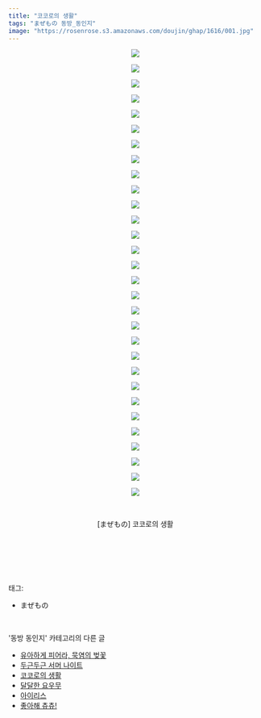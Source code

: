 ```yaml
---
title: "코코로의 생활"
tags: "まぜもの 동방_동인지"
image: "https://rosenrose.s3.amazonaws.com/doujin/ghap/1616/001.jpg"
---
```

<div class="article">
<p style="text-align: center; clear: none; float: none;"><img src="{{ site.imgserver1 }}/ghap/1616/001.jpg"/></p>
<p style="text-align: center; clear: none; float: none;"><img src="{{ site.imgserver1 }}/ghap/1616/002.jpg"/></p>
<p style="text-align: center; clear: none; float: none;"><img src="{{ site.imgserver1 }}/ghap/1616/003.jpg"/></p>
<p style="text-align: center; clear: none; float: none;"><img src="{{ site.imgserver1 }}/ghap/1616/004.jpg"/></p>
<p style="text-align: center; clear: none; float: none;"><img src="{{ site.imgserver1 }}/ghap/1616/005.jpg"/></p>
<p style="text-align: center; clear: none; float: none;"><img src="{{ site.imgserver1 }}/ghap/1616/006.jpg"/></p>
<p style="text-align: center; clear: none; float: none;"><img src="{{ site.imgserver1 }}/ghap/1616/007.jpg"/></p>
<p style="text-align: center; clear: none; float: none;"><img src="{{ site.imgserver1 }}/ghap/1616/008.jpg"/></p>
<p style="text-align: center; clear: none; float: none;"><img src="{{ site.imgserver1 }}/ghap/1616/009.jpg"/></p>
<p style="text-align: center; clear: none; float: none;"><img src="{{ site.imgserver1 }}/ghap/1616/010.jpg"/></p>
<p style="text-align: center; clear: none; float: none;"><img src="{{ site.imgserver1 }}/ghap/1616/011.jpg"/></p>
<p style="text-align: center; clear: none; float: none;"><img src="{{ site.imgserver1 }}/ghap/1616/012.jpg"/></p>
<p style="text-align: center; clear: none; float: none;"><img src="{{ site.imgserver1 }}/ghap/1616/013.jpg"/></p>
<p style="text-align: center; clear: none; float: none;"><img src="{{ site.imgserver1 }}/ghap/1616/014.jpg"/></p>
<p style="text-align: center; clear: none; float: none;"><img src="{{ site.imgserver1 }}/ghap/1616/015.jpg"/></p>
<p style="text-align: center; clear: none; float: none;"><img src="{{ site.imgserver1 }}/ghap/1616/016.jpg"/></p>
<p style="text-align: center; clear: none; float: none;"><img src="{{ site.imgserver1 }}/ghap/1616/017.jpg"/></p>
<p style="text-align: center; clear: none; float: none;"><img src="{{ site.imgserver1 }}/ghap/1616/018.jpg"/></p>
<p style="text-align: center; clear: none; float: none;"><img src="{{ site.imgserver1 }}/ghap/1616/019.jpg"/></p>
<p style="text-align: center; clear: none; float: none;"><img src="{{ site.imgserver1 }}/ghap/1616/020.jpg"/></p>
<p style="text-align: center; clear: none; float: none;"><img src="{{ site.imgserver1 }}/ghap/1616/021.jpg"/></p>
<p style="text-align: center; clear: none; float: none;"><img src="{{ site.imgserver1 }}/ghap/1616/022.jpg"/></p>
<p style="text-align: center; clear: none; float: none;"><img src="{{ site.imgserver1 }}/ghap/1616/023.jpg"/></p>
<p style="text-align: center; clear: none; float: none;"><img src="{{ site.imgserver1 }}/ghap/1616/024.jpg"/></p>
<p style="text-align: center; clear: none; float: none;"><img src="{{ site.imgserver1 }}/ghap/1616/025.jpg"/></p>
<p style="text-align: center; clear: none; float: none;"><img src="{{ site.imgserver1 }}/ghap/1616/026.jpg"/></p>
<p style="text-align: center; clear: none; float: none;"><img src="{{ site.imgserver1 }}/ghap/1616/027.jpg"/></p>
<p style="text-align: center; clear: none; float: none;"><img src="{{ site.imgserver1 }}/ghap/1616/028.jpg"/></p>
<p style="text-align: center; clear: none; float: none;"><img src="{{ site.imgserver1 }}/ghap/1616/029.jpg"/></p>
<p style="text-align: center; clear: none; float: none;"><img src="{{ site.imgserver1 }}/ghap/1616/030.jpg"/></p>
<p style="text-align: center; clear: none; float: none;"><br/></p>
<p style="text-align: center; clear: none; float: none;">[まぜもの] 코코로의 생활</p>
<p style="text-align: center; clear: none; float: none;"><br/></p>
<p style="text-align: center; clear: none; float: none;"><br/></p>
</div><br/>
<div class="tagTrail">
<p>태그: </p>
<ul>
<li>まぜもの</li>
</ul>
</div><br/>
<div class="another">
<p>'동방 동인지' 카테고리의 다른 글</p>
<ul>
<li><a href="/ghap_1618">유아하게 피어라, 묵염의 벚꽃</a></li>
<li><a href="/ghap_1617">두근두근 서머 나이트</a></li>
<li><a href="/ghap_1616">코코로의 생활</a></li>
<li><a href="/ghap_1615">달달한 요우무</a></li>
<li><a href="/ghap_1614">아이리스</a></li>
<li><a href="/ghap_1613">좋아해 츄츄!</a></li>
</ul>
</div><br/>
<div class="cb_module cb_fluid">
<div class="cb_wrt cb_profile">
</div><!-- commentList close -->
</div><br/>
